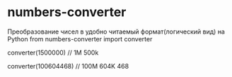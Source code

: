 # numbers-converter
Преобразование чисел в удобно читаемый формат(логический вид) на Python
from numbers-converter import converter

converter(1500000) 
// 1M 500k

converter(100604468)
// 100М 604K 468 


